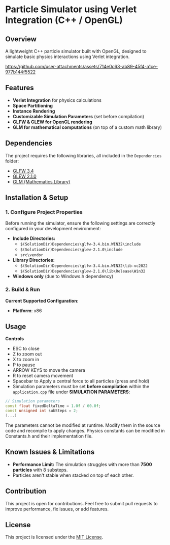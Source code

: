 # Particle Simulator using Verlet Integration (C++ / OpenGL)

## Overview
A lightweight C++ particle simulator built with OpenGL, designed to simulate basic physics interactions using Verlet integration. 



https://github.com/user-attachments/assets/714e0c63-ab89-45f4-a1ce-977b144f5522



## Features
- **Verlet Integration** for physics calculations
- **Space Partitioning** 
- **Instance Rendering** 
- **Customizable Simulation Parameters** (set before compilation)
- **GLFW & GLEW for OpenGL rendering**
- **GLM for mathematical computations** (on top of a custom math library)

## Dependencies
The project requires the following libraries, all included in the `Dependencies` folder:
- [GLFW 3.4](https://www.glfw.org/)
- [GLEW 2.1.0](http://glew.sourceforge.net/)
- [GLM (Mathematics Library)](https://glm.g-truc.net/0.9.9/index.html)

## Installation & Setup
### 1. Configure Project Properties
Before running the simulator, ensure the following settings are correctly configured in your development environment:
- **Include Directories:**
  - `$(SolutionDir)Dependencies\glfw-3.4.bin.WIN32\include`
  - `$(SolutionDir)Dependencies\glew-2.1.0\include`
  - `src\vendor`
- **Library Directories:**
  - `$(SolutionDir)Dependencies\glfw-3.4.bin.WIN32\lib-vc2022`
  - `$(SolutionDir)Dependencies\glew-2.1.0\lib\Release\Win32`
- **Windows only** (due to Windows.h dependency)

### 2. Build & Run
  **Current Supported Configuration**:
  - **Platform**: x86

## Usage
**Controls**
- ESC to close
- Z to zoom out
- X to zoom in
- P to pause
- ARROW KEYS to move the camera
- R to reset camera movement
- Spacebar to Apply a central force to all particles (press and hold)
- Simulation parameters must be set **before compilation** within the `application.cpp` file under **SIMULATION PARAMETERS**:
```cpp
// Simulation parameters
const float fixedDeltaTime = 1.0f / 60.0f;
const unsigned int subSteps = 2;
(...)
```
The parameters cannot be modified at runtime. Modify them in the source code and recompile to apply changes.
Physics constants can be modified in Constants.h and their implementation file.

## Known Issues & Limitations
- **Performance Limit:** The simulation struggles with more than **7500 particles** with 8 substeps.
- Particles aren't stable when stacked on top of each other.

## Contribution
This project is open for contributions. Feel free to submit pull requests to improve performance, fix issues, or add features.

## License
This project is licensed under the [MIT License](LICENSE).
